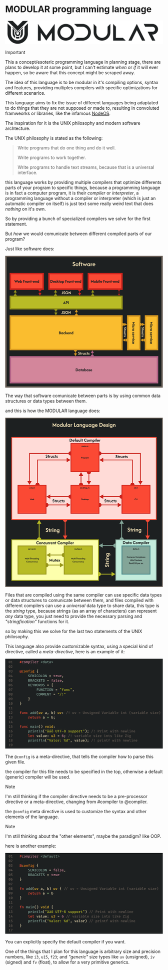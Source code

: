 # MODULAR programming language

<picture>
  <source media="(prefers-color-scheme: dark)" srcset="https://raw.githubusercontent.com/MiraiMindz/MODULAR_Language/refs/heads/main/assets/LOGO_LIGHT.png">
  <source media="(prefers-color-scheme: light)" srcset="https://raw.githubusercontent.com/MiraiMindz/MODULAR_Language/refs/heads/main/assets/LOGO_DARK.png">
  <img alt="MODULAR LOGO" src="https://raw.githubusercontent.com/MiraiMindz/MODULAR_Language/refs/heads/main/assets/LOGO_DARK.png">
</picture>

> [!IMPORTANT]
> This a concept/esoteric programming language in planning stage, there are plans 
> to develop it at some point, but I can't estimate *when* or *if* it will ever 
> happen, so be aware that this concept might be scraped away.

The idea of this language is to be modular in it's compiling options, syntax and
features, providing multiples compilers with specific optimizations for different
scenarios.

This language aims to fix the issue of different languages being adaptated to do
things that they are not supposed or made to, resulting in convoluted framweorks
or libraries, like the infamous [NodeOS](https://node-os.com/docs/).

The inspiration for it is the UNIX philosophy and modern software archtecture.

The UNIX philosophy is stated as the following:

> Write programs that do one thing and do it well.
>
> Write programs to work together.
>
> Write programs to handle text streams, because that is a universal interface.

this language works by providing multiple compilers that optimize differents parts
of your program to specific things, because a programming language is in fact a
computer program, it is their *compiler* or *interpreter*, a programming language
without a compiler or interpreter (which is just an automatic compiler on itself) 
is just text some really weird text that does *nothing* on it's own.

So by providing a bunch of specialized compilers we solve for the first statement.

But *how* we would comunicate between different compiled parts of our program?

Just like software does:

![SOFTWARE_DESIGN](./assets/software_design.svg)

The way that software comunicate between parts is by using common data structures
or data types between them.

and this is how the MODULAR language does:

![LANGUAGE_DESIGN](./assets/language_design.svg)

Files that are compiled using the same compiler can use specific data types or
data structures to comunicate between them, and files compiled with different 
compilers can use a *universal* data type to share data, this type is the
*string* type, because strings (as an array of characters) can represent *any*
data type, you just need to provide the necessary parsing and *"stringfication"* 
functions for it.

so by making this we solve for the last two statements of the UNIX philosophy.

This language also provide customizable syntax, using a special kind of directive, 
called a *meta-directive*, here is an example of it:

![CODE0](./assets/code0.svg)

The `@config` is a meta-directive, that tells the compiler how to parse this 
given file.

the compiler for this file needs to be specified in the top, otherwise a default
(generic) compiler will be used.

> [!NOTE]
> I'm still thinking if the compiler directive needs to be a pre-processor 
> directive or a meta-directive, changing from #compiler to @compiler.

the `@config` meta directive is used to customize the syntax and other elements
of the language.

> [!NOTE]
> I'm still thinking about the "other elements", maybe the paradigm? like OOP.

here is another example:

![CODE1](./assets/code1.svg)

You can explicitly specify the default compiler if you want.

One of the things that I plan for this language is arbitrary size and precision
numbers, like `i3`, `u15`, `f23`; and *"generic"* size types like `uv` (unsigned), 
`iv` (signed) and `fv` (float), to allow for a very primitive generics.
